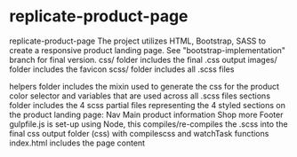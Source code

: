 # replicate-product-page

replicate-product-page
The project utilizes HTML, Bootstrap, SASS to create a responsive product landing page. See "bootstrap-implementation" branch for final version. css/ folder includes the final .css output images/ folder includes the favicon scss/ folder includes all .scss files

helpers folder includes the mixin used to generate the css for the product color selector and variables that are used across all .scss files
sections folder includes the 4 scss partial files representing the 4 styled sections on the product landing page:
Nav
Main product information
Shop more
Footer
gulpfile.js is set-up using Node, this compiles/re-compiles the .scss into the final css output folder (css) with compilescss and watchTask functions index.html includes the page content
